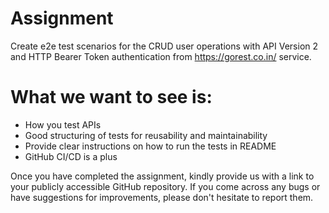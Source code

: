 # Assignment
Create e2e test scenarios for the CRUD user operations with API Version 2 and HTTP Bearer Token authentication from 
https://gorest.co.in/ service.

# What we want to see is:
- How you test APIs
- Good structuring of tests for reusability and maintainability
- Provide clear instructions on how to run the tests in README
- GitHub CI/CD is a plus

Once you have completed the assignment, kindly provide us with a link to your publicly accessible GitHub repository. 
If you come across any bugs or have suggestions for improvements, please don't hesitate to report them.
